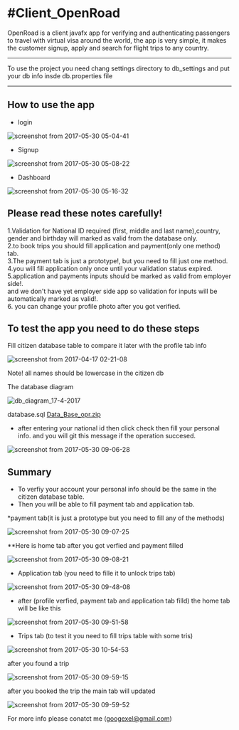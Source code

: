 #Client_OpenRoad
=====
OpenRoad is a client javafx app for verifying and authenticating passengers to travel with virtual visa around the world, the app is very simple, it makes the customer signup, apply and search for flight trips to any country.

------
To use the project you need chang settings directory to db_settings and put your db info insde db.properties file

------
How to use the app 
-----
* login  

![screenshot from 2017-05-30 05-04-41](https://cloud.githubusercontent.com/assets/14273726/26566696/efd2300a-44fd-11e7-9074-74826ff97c26.png)


* Signup


![screenshot from 2017-05-30 05-08-22](https://cloud.githubusercontent.com/assets/14273726/26574477/307aed1e-452a-11e7-97b2-85e45ba06a0c.png)


* Dashboard



![screenshot from 2017-05-30 05-16-32](https://cloud.githubusercontent.com/assets/14273726/26574534/601224e8-452a-11e7-9fb1-7c9f17542af6.png)






Please read these notes carefully! 
----------------------------------
1.Validation for National ID required (first, middle and last name),country, gender and birthday will marked as valid from the database only.   
2.to book trips you should fill application and payment(only one method) tab.   
3.The payment tab is just a prototype!, but you need to fill just one method.   
4.you will fill application only once until your validation status expired.   
5.application and payments inputs should be marked as valid from employer side!.   
and we don't have yet employer side app so validation for inputs will be automatically marked as valid!.   
6. you can change your profile photo after you got verified.   


To test the app you need to do these steps
-----------------------------------

Fill citizen database table to compare it later with the profile tab info 


![screenshot from 2017-04-17 02-21-08](https://cloud.githubusercontent.com/assets/14273726/26574892/cebf561c-452b-11e7-98d6-5d820affd740.png)


Note! all names should be lowercase in the citizen db

The database diagram


![db_diagram_17-4-2017](https://cloud.githubusercontent.com/assets/14273726/26574995/30b80e86-452c-11e7-9949-ff3333fe0fa0.png)


database.sql [Data_Base_opr.zip](https://github.com/gitexel/Client_OpenRoad/files/1037678/Data_Base_opr.zip)


* after entering your national id then click check then fill your personal info. and you will git this message if the operation succesed.


![screenshot from 2017-05-30 09-06-28](https://cloud.githubusercontent.com/assets/14273726/26575368/96fe547e-452d-11e7-95fa-7302442acf0d.png)



Summary
-------

* To verfiy your account your personal info should be the same in the citizen  database table. 
* Then you will be able to fill payment tab and application tab.



*payment tab(it is just a prototype but you need to fill any of the methods)

![screenshot from 2017-05-30 09-07-25](https://cloud.githubusercontent.com/assets/14273726/26575378/a3105924-452d-11e7-8955-1405b76f877d.png)


**Here is home tab after you got verfied and payment filled 


![screenshot from 2017-05-30 09-08-21](https://cloud.githubusercontent.com/assets/14273726/26575443/e9a74168-452d-11e7-85f1-9fbc9fe6549b.png)


* Application tab (you need to fille it to unlock trips tab)


![screenshot from 2017-05-30 09-48-08](https://cloud.githubusercontent.com/assets/14273726/26575513/42da3f9c-452e-11e7-8d73-f5c7861b952d.png)


* after (profile verfied, payment tab  and application tab filld) the home  tab will be like this  


![screenshot from 2017-05-30 09-51-58](https://cloud.githubusercontent.com/assets/14273726/26575579/83d353ee-452e-11e7-9e9a-7a0a37b79946.png)



* Trips tab (to test it you need to fill trips table with some tris)



![screenshot from 2017-05-30 10-54-53](https://cloud.githubusercontent.com/assets/14273726/26575676/d67aee40-452e-11e7-818c-d9bff01129dd.png)




after you found a trip 


![screenshot from 2017-05-30 09-59-15](https://cloud.githubusercontent.com/assets/14273726/26575687/e4abae64-452e-11e7-9ce7-3640bb96d0b3.png)


after you booked the trip the main tab will updated 



![screenshot from 2017-05-30 09-59-52](https://cloud.githubusercontent.com/assets/14273726/26575721/0a948074-452f-11e7-8721-cebf0b39288d.png)




For more info please conatct me (googexel@gmail.com)














